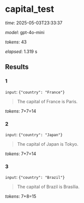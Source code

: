 # capital_test

*time*: 2025-05-03T23:33:37

*model*: gpt-4o-mini

*tokens*: 43

*elapsed*: 1.319 s

## Results

### 1

`input`: `{"country": "France"}`


> The capital of France is Paris.


*tokens*: 7+7=14

### 2

`input`: `{"country": "Japan"}`


> The capital of Japan is Tokyo.


*tokens*: 7+7=14

### 3

`input`: `{"country": "Brazil"}`


> The capital of Brazil is Brasília.


*tokens*: 7+8=15
